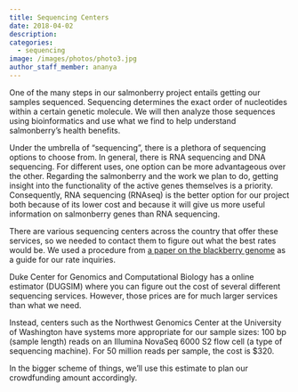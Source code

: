 ```yaml
---
title: Sequencing Centers
date: 2018-04-02
description: 
categories:
  - sequencing
image: /images/photos/photo3.jpg
author_staff_member: ananya
---
```


One of the many steps in our salmonberry project entails getting our samples sequenced.
Sequencing determines the exact order of nucleotides within a certain genetic molecule.
We will then analyze those sequences using bioinformatics and use what we find to help understand salmonberry’s health benefits.
 
Under the umbrella of “sequencing”, there is a plethora of sequencing options to choose from.
In general, there is RNA sequencing and DNA sequencing. For different uses, one option can be more advantageous over the other.
Regarding the salmonberry and the work we plan to do, getting insight into the functionality of the active genes themselves is a priority.
Consequently, RNA sequencing (RNAseq) is the better option for our project both because of its lower cost and because it will give us more useful information on salmonberry genes than RNA sequencing.
 
There are various sequencing centers across the country that offer these services, so we needed to contact them to figure out what the best rates would be.
We used a procedure from [a paper on the blackberry genome](http://onlinelibrary.wiley.com/doi/10.1111/tpj.13215/full) as a guide for our rate inquiries.
 
Duke Center for Genomics and Computational Biology has a online estimator (DUGSIM) where you can figure out the cost of several different sequencing services.
However, those prices are for much larger services than what we need.
 
Instead, centers such as the Northwest Genomics Center at the University of Washington have systems more appropriate for our sample sizes: 100 bp (sample length) reads on an Illumina NovaSeq 6000 S2 flow cell (a type of sequencing machine).
For 50 million reads per sample, the cost is $320.
 
In the bigger scheme of things, we’ll use this estimate to plan our crowdfunding amount accordingly.  
 
